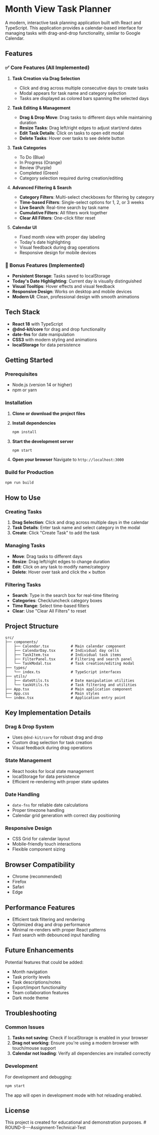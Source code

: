 # Month View Task Planner

A modern, interactive task planning application built with React and TypeScript. This application provides a calendar-based interface for managing tasks with drag-and-drop functionality, similar to Google Calendar.

## Features

### ✅ Core Features (All Implemented)

1. **Task Creation via Drag Selection**
   - Click and drag across multiple consecutive days to create tasks
   - Modal appears for task name and category selection
   - Tasks are displayed as colored bars spanning the selected days

2. **Task Editing & Management**
   - **Drag & Drop Move**: Drag tasks to different days while maintaining duration
   - **Resize Tasks**: Drag left/right edges to adjust start/end dates
   - **Edit Task Details**: Click on tasks to open edit modal
   - **Delete Tasks**: Hover over tasks to see delete button

3. **Task Categories**
   - To Do (Blue)
   - In Progress (Orange)
   - Review (Purple)
   - Completed (Green)
   - Category selection required during creation/editing

4. **Advanced Filtering & Search**
   - **Category Filters**: Multi-select checkboxes for filtering by category
   - **Time-based Filters**: Single-select options for 1, 2, or 3 weeks
   - **Live Search**: Real-time search by task name
   - **Cumulative Filters**: All filters work together
   - **Clear All Filters**: One-click filter reset

5. **Calendar UI**
   - Fixed month view with proper day labeling
   - Today's date highlighting
   - Visual feedback during drag operations
   - Responsive design for mobile devices

### 🎯 Bonus Features (Implemented)

- **Persistent Storage**: Tasks saved to localStorage
- **Today's Date Highlighting**: Current day is visually distinguished
- **Visual Tooltips**: Hover effects and visual feedback
- **Responsive Design**: Works on desktop and mobile devices
- **Modern UI**: Clean, professional design with smooth animations

## Tech Stack

- **React 18** with TypeScript
- **@dnd-kit/core** for drag and drop functionality
- **date-fns** for date manipulation
- **CSS3** with modern styling and animations
- **localStorage** for data persistence

## Getting Started

### Prerequisites

- Node.js (version 14 or higher)
- npm or yarn

### Installation

1. **Clone or download the project files**

2. **Install dependencies**
   ```bash
   npm install
   ```

3. **Start the development server**
   ```bash
   npm start
   ```

4. **Open your browser**
   Navigate to `http://localhost:3000`

### Build for Production

```bash
npm run build
```

## How to Use

### Creating Tasks
1. **Drag Selection**: Click and drag across multiple days in the calendar
2. **Task Details**: Enter task name and select category in the modal
3. **Create**: Click "Create Task" to add the task

### Managing Tasks
- **Move**: Drag tasks to different days
- **Resize**: Drag left/right edges to change duration
- **Edit**: Click on any task to modify name/category
- **Delete**: Hover over task and click the × button

### Filtering Tasks
- **Search**: Type in the search box for real-time filtering
- **Categories**: Check/uncheck category boxes
- **Time Range**: Select time-based filters
- **Clear**: Use "Clear All Filters" to reset

## Project Structure

```
src/
├── components/
│   ├── Calendar.tsx          # Main calendar component
│   ├── CalendarDay.tsx       # Individual day cells
│   ├── TaskItem.tsx          # Individual task items
│   ├── FilterPanel.tsx       # Filtering and search panel
│   └── TaskModal.tsx         # Task creation/editing modal
├── types/
│   └── index.ts              # TypeScript interfaces
├── utils/
│   ├── dateUtils.ts          # Date manipulation utilities
│   └── taskUtils.ts          # Task filtering and utilities
├── App.tsx                   # Main application component
├── App.css                   # Main styles
└── index.tsx                 # Application entry point
```

## Key Implementation Details

### Drag & Drop System
- Uses `@dnd-kit/core` for robust drag and drop
- Custom drag selection for task creation
- Visual feedback during drag operations

### State Management
- React hooks for local state management
- localStorage for data persistence
- Efficient re-rendering with proper state updates

### Date Handling
- `date-fns` for reliable date calculations
- Proper timezone handling
- Calendar grid generation with correct day positioning

### Responsive Design
- CSS Grid for calendar layout
- Mobile-friendly touch interactions
- Flexible component sizing

## Browser Compatibility

- Chrome (recommended)
- Firefox
- Safari
- Edge

## Performance Features

- Efficient task filtering and rendering
- Optimized drag and drop performance
- Minimal re-renders with proper React patterns
- Fast search with debounced input handling

## Future Enhancements

Potential features that could be added:
- Month navigation
- Task priority levels
- Task descriptions/notes
- Export/import functionality
- Team collaboration features
- Dark mode theme

## Troubleshooting

### Common Issues

1. **Tasks not saving**: Check if localStorage is enabled in your browser
2. **Drag not working**: Ensure you're using a modern browser with touch/mouse support
3. **Calendar not loading**: Verify all dependencies are installed correctly

### Development

For development and debugging:
```bash
npm start
```
The app will open in development mode with hot reloading enabled.

## License

This project is created for educational and demonstration purposes. #   R O U N D - I I - - - A s s i g n m e n t - T e c h n i c a l - T e s t  
 